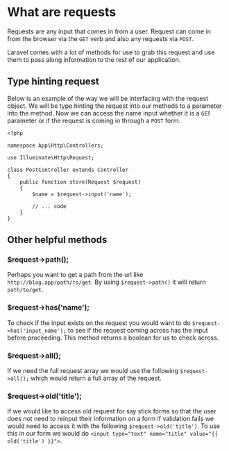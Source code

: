 # What are requests

Requests are any input that comes in from a user. Request can come in from the browser via the `GET` verb and also any requests via `POST`.

Laravel comes with a lot of methods for use to grab this request and use them to pass along information to the rest of our application.

## Type hinting request

Below is an example of the way we will be interfacing with the request object. We will be type hinting the request into our methods to a parameter into the method. Now we can access the name input whether it is a `GET` parameter or if the request is coming in through a `POST` form.

```
<?php

namespace App\Http\Controllers;

use Illuminate\Http\Request;

class PostController extends Controller
{
    public function store(Request $request)
    {
        $name = $request->input('name');

        // ... code
    }
}
```

## Other helpful methods

### $request->path();

Perhaps you want to get a path from the url like `http://blog.app/path/to/get`. By using `$request->path()` it will return `path/to/get`.

### $request->has('name');

To check if the input exists on the request you would want to do `$request->has('input_name');` to see if the request coming across has the input before proceeding. This method returns a boolean for us to check across.

### $request->all();

If we need the full request array we would use the following `$request->all();` which would return a full array of the request.

### $request->old('title');

If we would like to access old request for say stick forms so that the user does not need to reinput their information on a form if validation fails we would need to access it with the following `$request->old('title')`. To use this in our form we would do `<input type="text" name="title" value="{{ old('title') }}">`.